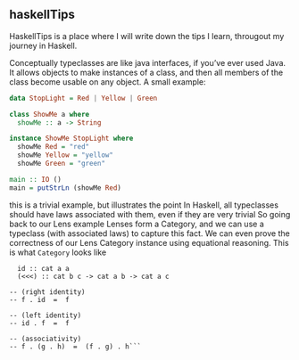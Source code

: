 ## haskellTips
HaskellTips is a place where I will write down the tips I learn, througout my journey in Haskell.

Conceptually typeclasses are like java interfaces, if you’ve ever used Java. It allows objects to make instances of a class, and then all members of the class become usable on any object.
A small example:
```haskell
data StopLight = Red | Yellow | Green

class ShowMe a where
  showMe :: a -> String

instance ShowMe StopLight where
  showMe Red = "red"
  showMe Yellow = "yellow"
  showMe Green = "green"

main :: IO ()
main = putStrLn (showMe Red)
```

this is a trivial example, but illustrates the point
In Haskell, all typeclasses should have laws associated with them, even if they are very trivial
So going back to our Lens example
Lenses form a Category, and we can use a typeclass (with associated laws) to capture this fact. We can even prove the correctness of our Lens Category instance using equational reasoning.
This is what `Category` looks like

```class Category cat where
  id :: cat a a
  (<<<) :: cat b c -> cat a b -> cat a c

-- (right identity)
-- f . id  =  f

-- (left identity)
-- id . f  =  f

-- (associativity)
-- f . (g . h)  =  (f . g) . h```
